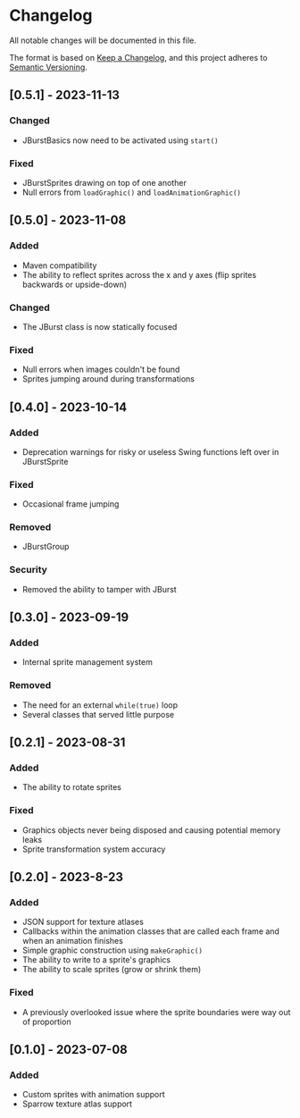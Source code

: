 # Changelog
All notable changes will be documented in this file.

The format is based on [Keep a Changelog](https://keepachangelog.com/en/1.0.0/),
and this project adheres to [Semantic Versioning](https://semver.org/spec/v2.0.0.html).


## [0.5.1] - 2023-11-13
### Changed
- JBurstBasics now need to be activated using `start()`

### Fixed
- JBurstSprites drawing on top of one another
- Null errors from `loadGraphic()` and `loadAnimationGraphic()`


## [0.5.0] - 2023-11-08
### Added
- Maven compatibility
- The ability to reflect sprites across the x and y axes (flip sprites backwards or upside-down)

### Changed
- The JBurst class is now statically focused

### Fixed
- Null errors when images couldn't be found
- Sprites jumping around during transformations


## [0.4.0] - 2023-10-14
### Added
- Deprecation warnings for risky or useless Swing functions left over in JBurstSprite

### Fixed
- Occasional frame jumping

### Removed
- JBurstGroup

### Security
- Removed the ability to tamper with JBurst


## [0.3.0] - 2023-09-19
### Added
- Internal sprite management system

### Removed
- The need for an external `while(true)` loop
- Several classes that served little purpose


## [0.2.1] - 2023-08-31
### Added
- The ability to rotate sprites

### Fixed
- Graphics objects never being disposed and causing potential memory leaks
- Sprite transformation system accuracy


## [0.2.0] - 2023-8-23
### Added
- JSON support for texture atlases
- Callbacks within the animation classes that are called each frame and when an animation finishes
- Simple graphic construction using `makeGraphic()`
- The ability to write to a sprite's graphics
- The ability to scale sprites (grow or shrink them)

### Fixed
- A previously overlooked issue where the sprite boundaries were way out of proportion


## [0.1.0] - 2023-07-08
### Added
- Custom sprites with animation support
- Sparrow texture atlas support
